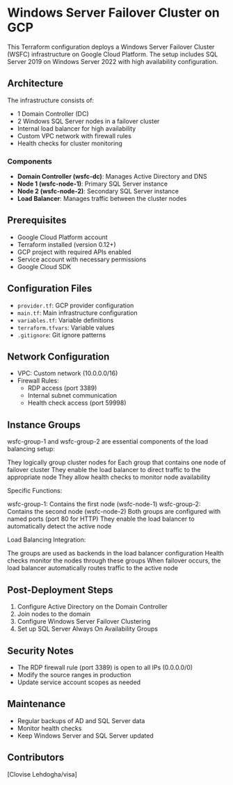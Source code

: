 # Windows Server Failover Cluster on GCP

This Terraform configuration deploys a Windows Server Failover Cluster (WSFC) infrastructure on Google Cloud Platform. The setup includes SQL Server 2019 on Windows Server 2022 with high availability configuration.

## Architecture

The infrastructure consists of:
- 1 Domain Controller (DC)
- 2 Windows SQL Server nodes in a failover cluster
- Internal load balancer for high availability
- Custom VPC network with firewall rules
- Health checks for cluster monitoring

### Components
- **Domain Controller (wsfc-dc)**: Manages Active Directory and DNS
- **Node 1 (wsfc-node-1)**: Primary SQL Server instance
- **Node 2 (wsfc-node-2)**: Secondary SQL Server instance
- **Load Balancer**: Manages traffic between the cluster nodes

## Prerequisites

- Google Cloud Platform account
- Terraform installed (version 0.12+)
- GCP project with required APIs enabled
- Service account with necessary permissions
- Google Cloud SDK

## Configuration Files

- `provider.tf`: GCP provider configuration
- `main.tf`: Main infrastructure configuration
- `variables.tf`: Variable definitions
- `terraform.tfvars`: Variable values
- `.gitignore`: Git ignore patterns

## Network Configuration

- VPC: Custom network (10.0.0.0/16)
- Firewall Rules:
  - RDP access (port 3389)
  - Internal subnet communication
  - Health check access (port 59998)

## Instance Groups

wsfc-group-1 and wsfc-group-2 are essential components of the load balancing setup:

They logically group cluster nodes for Each group that contains one node of failover cluster
They enable the load balancer to direct traffic to the appropriate node
They allow health checks to monitor node availability


Specific Functions:

wsfc-group-1: Contains the first node (wsfc-node-1)
wsfc-group-2: Contains the second node (wsfc-node-2)
Both groups are configured with named ports (port 80 for HTTP)
They enable the load balancer to automatically detect the active node


Load Balancing Integration:

The groups are used as backends in the load balancer configuration
Health checks monitor the nodes through these groups
When failover occurs, the load balancer automatically routes traffic to the active node

## Post-Deployment Steps

1. Configure Active Directory on the Domain Controller
2. Join nodes to the domain
3. Configure Windows Server Failover Clustering
4. Set up SQL Server Always On Availability Groups

## Security Notes

- The RDP firewall rule (port 3389) is open to all IPs (0.0.0.0/0)
- Modify the source ranges in production
- Update service account scopes as needed

## Maintenance

- Regular backups of AD and SQL Server data
- Monitor health checks
- Keep Windows Server and SQL Server updated

## Contributors

[Clovise Lehdogha/visa]

